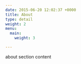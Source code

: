 ```yaml
---
date: 2015-06-20 12:02:37 +0000
title: About
type: detail
weight: 2
menu:
  main:
    weight: 3

---
```

about section content